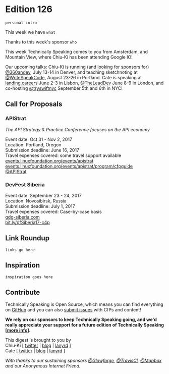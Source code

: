 # Edition 126

`personal intro`

This week we have `what`

Thanks to this week's sponsor `who`

This week Technically Speaking comes to you from Amsterdam, and Mountain View, where Chiu-Ki has been attending Google IO!

Our upcoming talks: Chiu-Ki is running (and looking for sponsors for) [@360andev](http://twitter.com/360andev), July 13-14 in Denver, and teaching sketchnoting at [@WriteSpeakCode](https://twitter.com/WriteSpeakCode), August 23-26 in Portland. Cate is speaking at [landing.careers](https://landing.careers/) June 2-3 in Lisbon, [@TheLeadDev](http://twitter.com/theleaddev) June 8-9 in London, and co-hosting [@tryswiftnyc](http://twitter.com/tryswiftnyc) September 5th and 6th in NYC!


## Call for Proposals

### APIStrat
*The API Strategy & Practice Conference focuses on the API economy*

Event date: Oct 31 - Nov 2, 2017  
Location: Portland, Oregon  
Submission deadline: June 16, 2017  
Travel expenses covered: some travel support available  
[events.linuxfoundation.org/events/apistrat](http://events.linuxfoundation.org/events/apistrat)  
[events.linuxfoundation.org/events/apistrat/program/cfpguide](http://events.linuxfoundation.org/events/apistrat/program/cfpguide)  
[@APIStrat](https://twitter.com/apistrat)


### DevFest Siberia

Event date: September 23 - 24, 2017  
Location: Novosibirsk, Russia  
Submission deadline: July 1, 2017  
Travel expenses covered: Case-by-case basis  
[gdg-siberia.com](https://gdg-siberia.com)  
[bit.ly/dfSiberia17-c4p](http://bit.ly/dfSiberia17-c4p)


## Link Roundup

`links go here`

## Inspiration

`inspiration goes here`  

## Contribute

Technically Speaking is Open Source, which means you can find everything on [GitHub](https://github.com/catehstn/technically-speaking/) and you can also [submit issues](https://github.com/catehstn/technically-speaking/issues/new) with CfPs and content!

**We rely on our sponsors to keep Technically Speaking going, and we'd really appreciate your support for a future edition of Technically Speaking [[more info](http://www.techspeak.email/sponsorship/)].**  


This digest is brought to you by  
Chiu-Ki [ [twitter](https://twitter.com/chiuki) | [blog](http://blog.sqisland.com/) | [lanyrd](http://lanyrd.com/profile/chiuki/) ]  
Cate [ [twitter](https://twitter.com/catehstn) | [blog](http://www.cate.blog/) | [lanyrd](http://lanyrd.com/profile/catehstn/) ]

*With thanks to our sustaining sponsors [@Glowforge](http://twitter.com/glowforge), [@TravisCI](http://twitter.com/travisci), [@Mapbox](http://twitter.com/mapbox) and our Anonymous Internet Friend.*
